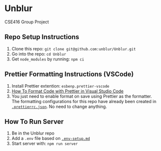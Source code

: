 # Unblur

CSE416 Group Project

## Repo Setup Instructions

1. Clone this repo: `git clone git@github.com:unblur/Unblur.git`
2. Go into the repo: `cd Unblur`
3. Get `node_modules` by running: `npm ci`

## Prettier Formatting Instructions (VSCode)

1. Install Prettier extention: `esbenp.prettier-vscode`
2. [How To Format Code with Prettier in Visual Studio Code](https://www.digitalocean.com/community/tutorials/code-formatting-with-prettier-in-visual-studio-code)
3. You just need to enable format on save using Prettier as the formatter. The formatting configurations for this repo have already been created in [`.prettierrc.json`](.prettierrc.json). No need to change anything.

## How To Run Server

1. Be in the Unblur repo
2. Add a `.env` file based on [`.env-setup.md`](.env-setup.md)
3. Start server with: `npm run server`
